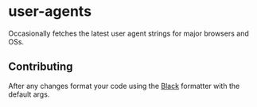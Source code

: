 # user-agents

Occasionally fetches the latest user agent strings for major browsers and OSs.

## Contributing

After any changes format your code using the [Black](https://pypi.org/project/black/) formatter with the default args.
